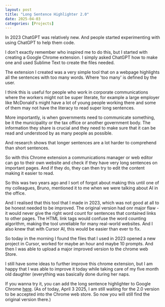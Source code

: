 ```yaml
---
layout: post
title: "Long Sentence Highlighter 2.0"
date: 2025-04-03
categories: [Projects]
---
```


In 2023 ChatGPT was relatively new. And people started experimenting with using ChatGPT to help them code. 

I don't exactly remember who inspired me to do this, but I started with creating a Google Chrome extension. I simply asked ChatGPT how to make one and used Sublime Text to create the files needed.

The extension I created was a very simple tool that on a webpage highlights all the sentences with too many words. Where 'too many' is defined by the user.

I think this is useful for people who work in corporate communications where the workers might not be super literate, for example a large employer like McDonald's might have a lot of young people working there and some of them may not have the literacy to read super long sentences. 

More importantly, is when governments need to communicate something, be it the municipality or the tax office or another government body. The information they share is crucial and they need to make sure that it can be read and understood by as many people as possible.

And research shows that longer sentences are a lot harder to comprehend than short sentences.

So with this Chrome extension a communications manager or web editor can go to their own website and check if they have very long sentences on important pages. And if they do, they can then try to edit the content making it easier to read.

So this was two years ago and I sort of forgot about making this until one of my colleagues, Bruno, mentioned it to me when we were talking about AI in the office.

And I realised that this tool that I made in 2023, which was not good at all to be honest needed to be improved. The original version had onr major flaw - it would never give the right word count for sentences that contained links to other pages. The HTML link tags would confuse the word counting algorithm, making the tool unreliable for many real-world websites. And I also knew that with Cursor AI, this would be easier than ever to fix.

So today in the morning I found the files that I used in 2023 opened a new project in Cursor, worked for maybe an hour and maybe 10 prompts. And then I was able to upload a major improved version to the chrome web Store. 

I still have some ideas to further improve this chrome extension, but I am happy that I was able to improve it today while taking care of my five month old daughter (everything was basically done during her naps. 

If you wanna try it, you can add the long sentence highlighter to Google Chrome [here](https://chromewebstore.google.com/detail/fgklfjfnajfdfiefdphepgejkgmlplcc). (As of today, April 3 2025, I am still waiting for the 2.0 version to be accepted into the Chrome web store. So now you will still find the original version there.)
